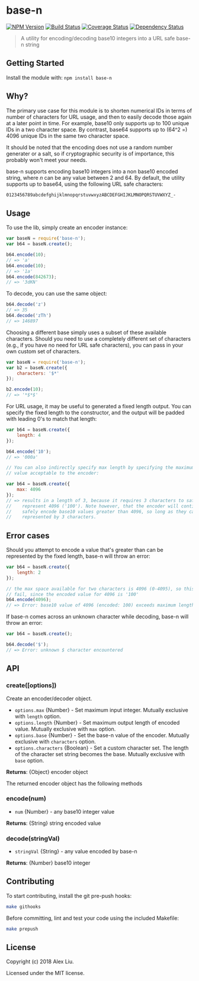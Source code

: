 # base-n

[![NPM Version](https://img.shields.io/npm/v/base-n.svg)](https://npmjs.org/package/base-n)
[![Build Status](https://travis-ci.org/DonutEspresso/base-n.svg?branch=master)](https://travis-ci.org/DonutEspresso/base-n)
[![Coverage Status](https://coveralls.io/repos/DonutEspresso/base-n/badge.svg?branch=master)](https://coveralls.io/r/DonutEspresso/base-n?branch=master)
[![Dependency Status](https://david-dm.org/DonutEspresso/base-n.svg)](https://david-dm.org/DonutEspresso/base-n)

> A utility for encoding/decoding base10 integers into a URL safe base-n string

## Getting Started

Install the module with: `npm install base-n`

## Why?

The primary use case for this module is to shorten numerical IDs in terms of
number of characters for URL usage, and then to easily decode those again
at a later point in time. For example, base10 only supports up to 100 unique IDs
in a two character space. By contrast, base64 supports up to (64^2 =) 4096
unique IDs in the same two character space.

It should be noted that the encoding does not use a random number generater or
a salt, so if cryptographic security is of importance, this probably won't meet
your needs.

base-n supports encoding base10 integers into a non base10 encoded string, where
_n_ can be any value between 2 and 64. By default, the utility supports up to
base64, using the following URL safe characters:

```sh
0123456789abcdefghijklmnopqrstuvwxyzABCDEFGHIJKLMNOPQRSTUVWXYZ_-
```

## Usage

To use the lib, simply create an encoder instance:

```js
var baseN = require('base-n');
var b64 = baseN.create();

b64.encode(10);
// => 'a'
b64.encode(10);
// => '1a'
b64.encode(842673);
// => '3dKN'
```

To decode, you can use the same object:

```js
b64.decode('z')
// => 35
b64.decode('zTh')
// => 146897
```

Choosing a different base simply uses a subset of these available characters.
Should you need to use a completely different set of characters (e.g., if you
have no need for URL safe characters), you can pass in your own custom set of
characters.

```js
var baseN = require('base-n');
var b2 = baseN.create({
    characters: '$*'
});

b2.encode(10);
// => '*$*$'
```

For URL usage, it may be useful to generated a fixed length output. You can
specify the fixed length to the constructor, and the output will be padded with
leading 0's to match that length:

```js
var b64 = baseN.create({
    length: 4
});

b64.encode('10');
// => '000a'

// You can also indirectly specify max length by specifying the maximum integer
// value acceptable to the encoder:

var b64 = baseN.create({
    max: 4096
});
// => results in a length of 3, because it requires 3 characters to safely
//    represent 4096 ('100'). Note however, that the encoder will continue to
//    safely encode base10 values greater than 4096, so long as they can be
//    represented by 3 characters.
```

## Error cases

Should you attempt to encode a value that's greater than can be represented by
the fixed length, base-n will throw an error:

```js
var b64 = baseN.create({
    length: 2
});

// the max space available for two characters is 4096 (0-4095), so this will
// fail, since the encoded value for 4096 is '100'
b64.encode(4096);
// => Error: base10 value of 4096 (encoded: 100) exceeds maximum length of 2
```

If base-n comes across an unknown character while decoding, base-n will throw
an error:

```js
var b64 = baseN.create();

b64.decode('$');
// => Error: unknown $ character encountered
```


## API

### create([options])
Create an encoder/decoder object.

* `options.max` {Number} - Set maximum input integer. Mutually exclusive with `length` option.
* `options.length` {Number} - Set maximum output length of encoded value. Mutually exclusive with `max` option.
* `options.base` {Number} - Set the base-n value of the encoder. Mutually exclusive with `characters` option.
* `options.characters` {Boolean} - Set a custom character set. The length of the character set string becomes the base. Mutually exclusive with `base` option.

__Returns__: {Object} encoder object

The returned encoder object has the following methods

### encode(num)

* `num` {Number} - any base10 integer value

__Returns__: {String} string encoded value

### decode(stringVal)

* `stringVal` {String} - any value encoded by base-n

__Returns__: {Number} base10 integer


## Contributing

To start contributing, install the git pre-push hooks:

```sh
make githooks
```

Before committing, lint and test your code using the included Makefile:
```sh
make prepush
```

## License

Copyright (c) 2018 Alex Liu.

Licensed under the MIT license.
